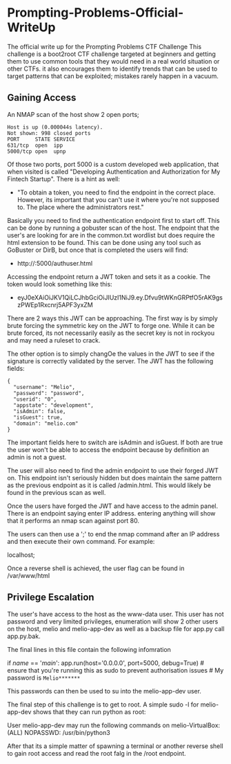 # Prompting-Problems-Official-WriteUp
The official write up for the Prompting Problems CTF Challenge
This challenge is a boot2root CTF challenge targeted at beginners and getting them to use common tools that they would need in a real world situation or other CTFs. it also encourages them to identify trends that can be used to target patterns that can be exploited; mistakes rarely happen in a vacuum.

## Gaining Access

An NMAP scan of the host show 2 open ports;

```
Host is up (0.000044s latency).
Not shown: 998 closed ports
PORT     STATE SERVICE
631/tcp  open  ipp
5000/tcp open  upnp
```

Of those two ports, port 5000 is a custom developed web application, that when visited is called "Developing Authentication and Authorization for My Fintech Startup". There is a hint as well:
- "To obtain a token, you need to find the endpoint in the correct place. However, its important that you can't use it where you're not supposed to. The place where the administrators rest."

Basically you need to find the authentication endpoint first to start off. This can be done by running a gobuster scan of the host. The endpoint that the user's are looking for are in the common.txt wordlist but does require the html extension to be found. This can be done using any tool such as GoBuster or DirB, but once that is completed the users will find:
- http://<IP>:5000/authuser.html

Accessing the endpoint return a JWT token and sets it as a cookie. The token would look something like this:
- eyJ0eXAiOiJKV1QiLCJhbGciOiJIUzI1NiJ9.ey<Reduced>.Dfvu9tWKnGRPtfO5rAK9gszPWEp1Rxcnrj5APF3yxZM

There are 2 ways this JWT can be approaching. The first way is by simply brute forcing the symmetric key on the JWT to forge one. While it can be brute forced, its not necessarily easily as the secret key is not in rockyou and may need a ruleset to crack.

The other option is to simply changOe the values in the JWT to see if the signature is correctly validated by the server. The JWT has the following fields:
```
{
  "username": "Melio",
  "password": "password",
  "userid": "0",
  "appstate": "development",
  "isAdmin": false,
  "isGuest": true,
  "domain": "melio.com"
}
```

The important fields here to switch are isAdmin and isGuest. If both are true the user won't be able to access the endpoint because by definition an admin is not a guest. 

The user will also need to find the admin endpoint to use their forged JWT on. This endpoint isn't seriously hidden but does maintain the same pattern as the previous endpoint as it is called /admin.html. This would likely be found in the previous scan as well.

Once the users have forged the JWT and have access to the admin panel. There is an endpoint saying enter IP address. entering anything will show that it performs an nmap scan against port 80.

The users can then use a ';' to end the nmap command after an IP address and then execute their own command. For example:

localhost; <Reverse Shell>

Once a reverse shell is achieved, the user flag can be found in /var/www/html

## Privilege Escalation

The user's have access to the host as the www-data user. This user has not password and very limited privileges, enumeration will show 2 other users on the host, melio and melio-app-dev as well as a backup file for app.py call app.py.bak.

The final lines in this file contain the following infomration

if _name_ == '_main_':
    app.run(host='0.0.0.0', port=5000, debug=True)
    # ensure that you're running this as sudo to prevent authorisation issues
    # My password is `Melio*******`
    
This passwords can then be used to su into the melio-app-dev user.

The final step of this challenge is to get to root. A simple sudo -l for melio-app-dev shows that they can run python as root:

User melio-app-dev may run the following commands on melio-VirtualBox:
    (ALL) NOPASSWD: /usr/bin/python3

After that its a simple matter of spawning a terminal or another reverse shell to gain root access and read the root falg in the /root endpoint.
